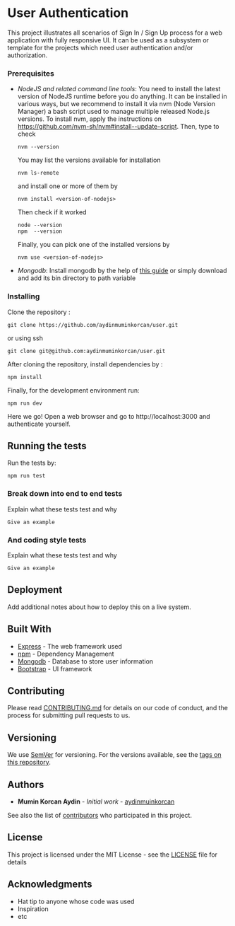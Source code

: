 # User Authentication

This project illustrates all scenarios of Sign In / Sign Up process for a web application with fully responsive UI. It can be used as a subsystem or template for the projects which need user authentication and/or authorization.

### Prerequisites

* _NodeJS and related command line tools_: You need to install the latest version  of NodeJS runtime before you do anything. It can be installed in various ways, but we recommend to install it via nvm (Node Version Manager) a bash script used to manage multiple released Node.js versions. To install nvm, apply the instructions on https://github.com/nvm-sh/nvm#install--update-script. Then, type to check
  
    ```
    nvm --version
    ```
    You may list the versions available for installation
    ```
    nvm ls-remote
    ```
    and install one or more of them by 

    ```
    nvm install <version-of-nodejs>
    ```
    Then check if it worked 

    ```
    node --version
    npm  --version
    ```
    Finally, you can pick one of the installed versions by
    ```
    nvm use <version-of-nodejs>
    ```
* _Mongodb_: Install mongodb by the help of [this guide](https://docs.mongodb.com/manual/installation/) or simply 
  download and add its bin directory to path variable

### Installing
Clone the repository : 

```
git clone https://github.com/aydinmuminkorcan/user.git
``` 
or using ssh 

```
git clone git@github.com:aydinmuminkorcan/user.git
``` 
After cloning the repository, install dependencies by :

```
npm install
```

Finally, for the development environment run:

```
npm run dev
```

Here we go! Open a web browser and go to http://localhost:3000 and authenticate yourself.

## Running the tests

Run the tests by:

```
npm run test
```

### Break down into end to end tests

Explain what these tests test and why

```
Give an example
```

### And coding style tests

Explain what these tests test and why

```
Give an example
```

## Deployment

Add additional notes about how to deploy this on a live system.

## Built With

* [Express](https://expressjs.com/) - The web framework used
* [npm](https://docs.npmjs.com/) - Dependency Management
* [Mongodb](https://www.mongodb.com/) - Database to store user information
* [Bootstrap](https://getbootstrap.com/) - UI framework 
  

## Contributing

Please read [CONTRIBUTING.md](https://gist.github.com/PurpleBooth/b24679402957c63ec426) for details on our code of conduct, and the process for submitting pull requests to us.

## Versioning

We use [SemVer](http://semver.org/) for versioning. For the versions available, see the [tags on this repository](https://github.com/your/project/tags). 

## Authors

* **Mumin Korcan Aydin** - *Initial work* - [aydinmuinkorcan](https://github.com/aydinmuminkorcan)

See also the list of [contributors](https://github.com/your/project/contributors) who participated in this project.

## License

This project is licensed under the MIT License - see the [LICENSE](LICENSE) file for details

## Acknowledgments

* Hat tip to anyone whose code was used
* Inspiration
* etc
